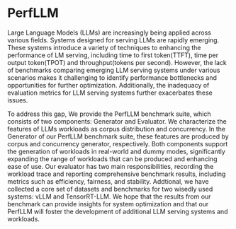 # PerfLLM
Large Language Models (LLMs) are increasingly being applied across various fields. Systems designed for serving LLMs are rapidly emerging. These systems introduce a variety of techniques to enhancing the performance of LM serving, including time to first token(TTFT), time per output token(TPOT) and throughput(tokens per second). However, the lack of benchmarks comparing emerging LLM serving systems under various scenarios makes it challenging to identify performance bottlenecks and opportunities for further optimization. Additionally, the inadequacy of evaluation metrics for LLM serving systems further exacerbates these issues.

To address this gap, We provide the PerfLLM benchmark suite, which consists of two components: Generator and Evaluator. We characterize the features of LLMs workloads as corpus distribution and concurrency. In the Generator of our PerfLLM benchmark suite, these features are produced by corpus and concurrency generator, respectively. Both components support the generation of workloads in real-world and dummy modes, significantly expanding the range of workloads that can be produced and enhancing ease of use. Our evaluator has two main responsibilities, recording the workload trace and reporting comprehensive benchmark results, including metrics such as efficiency, fairness, and stability. Addtional, we have collected a core set of datasets and benchmarks for two wisedly used systems: vLLM and TensorRT-LLM. We hope that the results from our benchmark can provide insights for system optimization and that our PerfLLM will foster the development of additional LLM serving systems and workloads.


